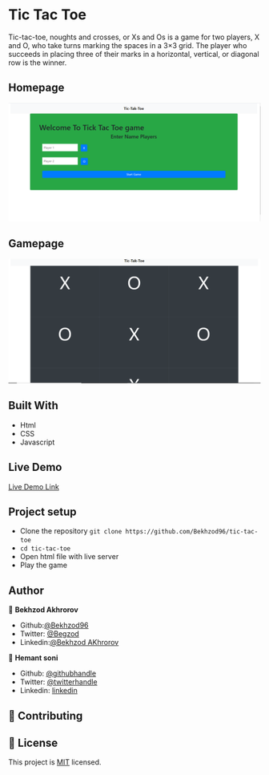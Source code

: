 # Tic Tac Toe
Tic-tac-toe, noughts and crosses, or Xs and Os is a game for two players, X and O, who take turns marking the spaces in a 3×3 grid. The player who succeeds in placing three of their marks in a horizontal, vertical, or diagonal row is the winner.

## Homepage
![image](./static/home.png)

## Gamepage
![image](./static/game.png)

## Built With

- Html
- CSS
- Javascript


## Live Demo

[Live Demo Link](https://bekhzod96.github.io/tic-tac-toe/)

## Project setup

- Clone the repository `git clone https://github.com/Bekhzod96/tic-tac-toe`
- `cd tic-tac-toe`
- Open html file with live server
- Play the game

## Author

👤 **Bekhzod Akhrorov**

- Github:[@Bekhzod96](https://github.com/Bekhzod96)
- Twitter: [@Begzod](https://twitter.com/25d47e8987f740b)
- Linkedin:[@Bekhzod AKhrorov](https://www.linkedin.com/in/bekhzod-akhrorov/)

👤 **Hemant soni**

- Github: [@githubhandle](https://github.com/hemant-soni-vst-au4)
- Twitter: [@twitterhandle](https://twitter.com/abdelperez11)
- Linkedin: [linkedin](https://www.linkedin.com/in/hemant-soni-97427b193/)

## 🤝 Contributing

## 📝 License

This project is [MIT](https://opensource.org/licenses/MIT) licensed.
